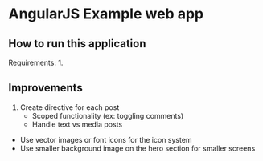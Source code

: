 AngularJS Example web app
===

How to run this application
---
Requirements:
1. 

Improvements
---
1. Create directive for each post
	- Scoped functionality (ex: toggling comments)
	- Handle text vs media posts
- Use vector images or font icons for the icon system
- Use smaller background image on the hero section for smaller screens